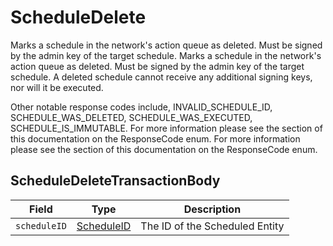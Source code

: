 # ScheduleDelete

Marks a schedule in the network's action queue as deleted. Must be signed by the admin key of the target schedule. Marks a schedule in the network's action queue as deleted. Must be signed by the admin key of the target schedule. A deleted schedule cannot receive any additional signing keys, nor will it be executed.

Other notable response codes include, INVALID\_SCHEDULE\_ID, SCHEDULE\_WAS\_DELETED, SCHEDULE\_WAS\_EXECUTED, SCHEDULE\_IS\_IMMUTABLE. For more information please see the section of this documentation on the ResponseCode enum. For more information please see the section of this documentation on the ResponseCode enum.

## ScheduleDeleteTransactionBody

| Field        | Type                                       | Description                    |
| ------------ | ------------------------------------------ | ------------------------------ |
| `scheduleID` | [ScheduleID](../basic-types/scheduleid.md) | The ID of the Scheduled Entity |
